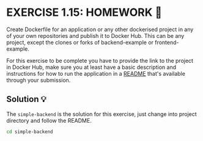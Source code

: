 # EXERCISE 1.15: HOMEWORK 🤔
Create Dockerfile for an application or any other dockerised project in any of your own repositories and publish it to Docker Hub. This can be any project, except the clones or forks of backend-example or frontend-example.

For this exercise to be complete you have to provide the link to the project in Docker Hub, make sure you at least have a basic description and instructions for how to run the application in a [README](https://docs.github.com/en/repositories/managing-your-repositorys-settings-and-features/customizing-your-repository/about-readmes) that's available through your submission.

## Solution 💡

The `simple-backend` is the solution for this exercise,  just change into project directory and follow the README.
```bash
cd simple-backend
```